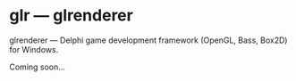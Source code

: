 glr — glrenderer
===

glrenderer — Delphi game development framework (OpenGL, Bass, Box2D) for Windows.

Coming soon...

